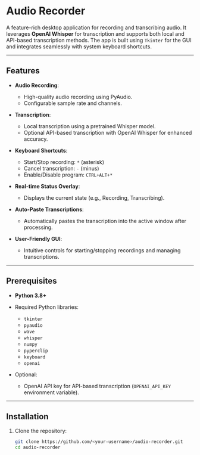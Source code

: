 # Audio Recorder

A feature-rich desktop application for recording and transcribing audio. It leverages **OpenAI Whisper** for transcription and supports both local and API-based transcription methods. The app is built using `Tkinter` for the GUI and integrates seamlessly with system keyboard shortcuts.

---

## Features

- **Audio Recording**:
  - High-quality audio recording using PyAudio.
  - Configurable sample rate and channels.

- **Transcription**:
  - Local transcription using a pretrained Whisper model.
  - Optional API-based transcription with OpenAI Whisper for enhanced accuracy.
  
- **Keyboard Shortcuts**:
  - Start/Stop recording: `*` (asterisk)
  - Cancel transcription: `-` (minus)
  - Enable/Disable program: `CTRL+ALT+*`

- **Real-time Status Overlay**:
  - Displays the current state (e.g., Recording, Transcribing).

- **Auto-Paste Transcriptions**:
  - Automatically pastes the transcription into the active window after processing.

- **User-Friendly GUI**:
  - Intuitive controls for starting/stopping recordings and managing transcriptions.

---

## Prerequisites

- **Python 3.8+**
- Required Python libraries:
  - `tkinter`
  - `pyaudio`
  - `wave`
  - `whisper`
  - `numpy`
  - `pyperclip`
  - `keyboard`
  - `openai`

- Optional:
  - OpenAI API key for API-based transcription (`OPENAI_API_KEY` environment variable).

---

## Installation

1. Clone the repository:
   ```bash
   git clone https://github.com/<your-username>/audio-recorder.git
   cd audio-recorder
